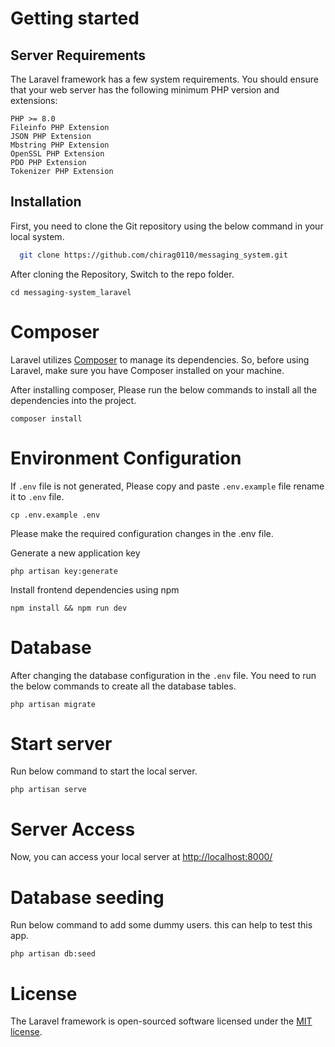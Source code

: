 

# Getting started

## Server Requirements

The Laravel framework has a few system requirements. You should ensure that your web server has the following minimum PHP version and extensions:

    PHP >= 8.0
    Fileinfo PHP Extension
    JSON PHP Extension
    Mbstring PHP Extension
    OpenSSL PHP Extension
    PDO PHP Extension
    Tokenizer PHP Extension


## Installation
First, you need to clone the Git repository using the below command in your local system.

```bash
  git clone https://github.com/chirag0110/messaging_system.git
```

After cloning the Repository, Switch to the repo folder.

`cd messaging-system_laravel`

# Composer

Laravel utilizes [Composer](https://getcomposer.org/) to manage its dependencies. So, before using Laravel, make sure you have Composer installed on your machine.

After installing composer, Please run the below commands to install all the dependencies into the project.

`composer install`

# Environment Configuration

If `.env` file is not generated, Please copy and paste `.env.example` file rename it to `.env` file.

`cp .env.example .env`

Please make the required configuration changes in the .env file.

Generate a new application key

`php artisan key:generate`

Install frontend dependencies using npm

`npm install && npm run dev`

# Database

After changing the database configuration in the `.env` file. You need to run the below commands to create all the database tables.

`php artisan migrate`

# Start server

Run below command to start the local server.

`php artisan serve`

# Server Access

Now, you can access your local server at [http://localhost:8000/](http://localhost:8000/)

# Database seeding

Run below command to add some dummy users. this can help to test this app.

`php artisan db:seed`


# License

The Laravel framework is open-sourced software licensed under the [MIT license](https://opensource.org/licenses/MIT).
